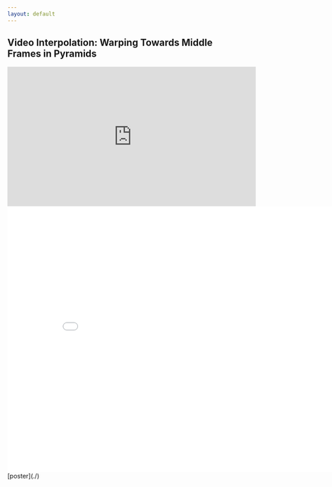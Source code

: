 ```yaml
---
layout: default
---
```


## Video Interpolation: Warping Towards Middle Frames in Pyramids
<iframe width="560" height="315"
src="https://www.youtube.com/embed/aWmoQm0E7hk" 
frameborder="0" 
allow="accelerometer; autoplay; encrypted-media; gyroscope; picture-in-picture" 
allowfullscreen></iframe>

<center><embed src="./assets/img/poster_video_interpolation.pdf" width="850" height="600"></center>
[poster](./)
